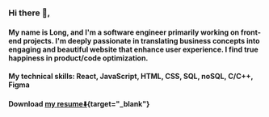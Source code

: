 ### Hi there 👋, 
#### My name is Long, and I'm a software engineer primarily working on front-end projects. I'm deeply passionate in translating business concepts into engaging and beautiful website that enhance user experience. I find true happiness in product/code optimization.  
#### My technical skills: React, JavaScript, HTML, CSS, SQL, noSQL, C/C++, Figma
#### Download [my resume⬇️](https://github.com/pickordian/pickordian/files/14584301/LongTran_Resume.pdf){target="_blank"}
